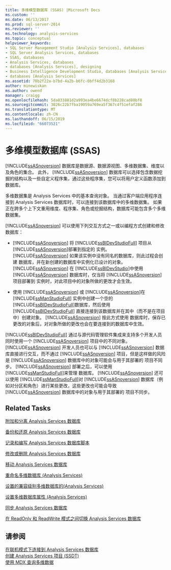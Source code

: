 ```yaml
---
title: 多维模型数据库 (SSAS) |Microsoft Docs
ms.custom: ''
ms.date: 06/13/2017
ms.prod: sql-server-2014
ms.reviewer: ''
ms.technology: analysis-services
ms.topic: conceptual
helpviewer_keywords:
- SQL Server Management Studio [Analysis Services], databases
- SQL Server Analysis Services, databases
- SSAS, databases
- Analysis Services, databases
- databases [Analysis Services], designing
- Business Intelligence Development Studio, databases [Analysis Services]
- databases [Analysis Services]
ms.assetid: 78b2f22a-b7bd-4a2b-b6fc-0bff4d2b3168
author: minewiskan
ms.author: owend
manager: craigg
ms.openlocfilehash: 5da033881d2a993ea4be6674dcf8b228cad80bf8
ms.sourcegitcommit: 3026c22b7fba19059a769ea5f367c4f51efaf286
ms.translationtype: MT
ms.contentlocale: zh-CN
ms.lasthandoff: 06/15/2019
ms.locfileid: "66073521"
---
```

# <a name="multidimensional-model-databases-ssas"></a>多维模型数据库 (SSAS)
  [!INCLUDE[ssASnoversion](../../includes/ssasnoversion-md.md)] 数据库是数据源、数据源视图、多维数据集、维度以及角色的集合。 此外， [!INCLUDE[ssASnoversion](../../includes/ssasnoversion-md.md)] 数据库可以选择包含数据挖掘的结构以及一些自定义程序集，通过这些程序集，您可以将用户定义函数添加到数据库。  
  
 多维数据集是 Analysis Services 中的基本查询对象。 当通过客户端应用程序连接到 Analysis Services 数据库时，可以连接到该数据库中的多维数据集。 如果正在跨多个上下文重用维度、程序集、角色或挖掘结构，数据库可能包含多个多维数据集。  
  
 [!INCLUDE[ssASnoversion](../../includes/ssasnoversion-md.md)] 可以使用下列交互方式之一或以编程方式创建和修改  数据库：  
  
-   [!INCLUDE[ssASnoversion](../../includes/ssasnoversion-md.md)] 将 [!INCLUDE[ssBIDevStudioFull](../../includes/ssbidevstudiofull-md.md)] 项目从 [!INCLUDE[ssASnoversion](../../includes/ssasnoversion-md.md)]部署到指定的  实例。 [!INCLUDE[ssASnoversion](../../includes/ssasnoversion-md.md)] 如果该实例中没有同名的数据库，则此过程会创建  数据库，并在新创建的数据库中实例化已设计的对象。 [!INCLUDE[ssASnoversion](../../includes/ssasnoversion-md.md)] 在 [!INCLUDE[ssBIDevStudio](../../includes/ssbidevstudio-md.md)]中使用 [!INCLUDE[ssASnoversion](../../includes/ssasnoversion-md.md)] 数据库时，仅当将 [!INCLUDE[ssASnoversion](../../includes/ssasnoversion-md.md)] 项目部署到  实例时，对此项目中的对象所做的更改才会生效。  
  
-   使用 [!INCLUDE[ssASnoversion](../../includes/ssasnoversion-md.md)] 或 [!INCLUDE[ssASnoversion](../../includes/ssasnoversion-md.md)]在 [!INCLUDE[ssManStudioFull](../../includes/ssmanstudiofull-md.md)] 实例中创建一个空的 [!INCLUDE[ssBIDevStudioFull](../../includes/ssbidevstudiofull-md.md)]数据库，然后使用 [!INCLUDE[ssBIDevStudioFull](../../includes/ssbidevstudiofull-md.md)] 直接连接到该数据库并在其中（而不是在项目中）创建对象。 [!INCLUDE[ssASnoversion](../../includes/ssasnoversion-md.md)] 按此方式使用  数据库时，保存已更改的对象后，对对象所做的更改也会在要连接到的数据库中生效。  
  
 [!INCLUDE[ssBIDevStudioFull](../../includes/ssbidevstudiofull-md.md)] 通过与源代码管理软件集成来支持多个开发人员同时使用一个 [!INCLUDE[ssASnoversion](../../includes/ssasnoversion-md.md)] 项目中的不同对象。 [!INCLUDE[ssASnoversion](../../includes/ssasnoversion-md.md)] 开发人员也可以与 [!INCLUDE[ssASnoversion](../../includes/ssasnoversion-md.md)] 数据库直接进行交互，而不通过 [!INCLUDE[ssASnoversion](../../includes/ssasnoversion-md.md)] 项目，但是这样做的风险是 [!INCLUDE[ssASnoversion](../../includes/ssasnoversion-md.md)] 数据库中的对象可能会与用于其部署的  项目不同步。 [!INCLUDE[ssASnoversion](../../includes/ssasnoversion-md.md)] 部署之后，可以使用 [!INCLUDE[ssManStudioFull](../../includes/ssmanstudiofull-md.md)]来管理  数据库。 [!INCLUDE[ssASnoversion](../../includes/ssasnoversion-md.md)] 还可以使用 [!INCLUDE[ssManStudioFull](../../includes/ssmanstudiofull-md.md)]对 [!INCLUDE[ssASnoversion](../../includes/ssasnoversion-md.md)] 数据库（例如对分区和角色）进行某些更改，这些更改也可能会导致 [!INCLUDE[ssASnoversion](../../includes/ssasnoversion-md.md)] 数据库中的对象与用于其部署的  项目不同步。  
  
## <a name="related-tasks"></a>Related Tasks  
 [附加和分离 Analysis Services 数据库](attach-and-detach-analysis-services-databases.md)  
  
 [备份和还原 Analysis Services 数据库](backup-and-restore-of-analysis-services-databases.md)  
  
 [记录和编写 Analysis Services 数据库脚本](document-and-script-an-analysis-services-database.md)  
  
 [修改或删除 Analysis Services 数据库](modify-or-delete-an-analysis-services-database.md)  
  
 [移动 Analysis Services 数据库](move-an-analysis-services-database.md)  
  
 [重命名多维数据库 (Analysis Services)](rename-a-multidimensional-database-analysis-services.md)  
  
 [设置的兼容级别多维数据库的&#40;Analysis Services&#41;](compatibility-level-of-a-multidimensional-database-analysis-services.md)  
  
 [设置多维数据库属性 (Analysis Services)](set-multidimensional-database-properties-analysis-services.md)  
  
 [同步 Analysis Services 数据库](synchronize-analysis-services-databases.md)  
  
 [在 ReadOnly 和 ReadWrite 模式之间切换 Analysis Services 数据库](switch-an-analysis-services-database-between-readonly-and-readwrite-modes.md)  
  
## <a name="see-also"></a>请参阅  
 [在联机模式下连接到 Analysis Services 数据库](connect-in-online-mode-to-an-analysis-services-database.md)   
 [创建 Analysis Services 项目 (SSDT)](create-an-analysis-services-project-ssdt.md)   
 [使用 MDX 查询多维数据](mdx/querying-multidimensional-data-with-mdx.md)  
  
  
